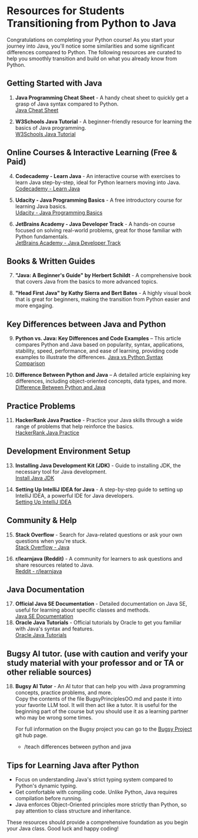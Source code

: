 # Resources for Students Transitioning from Python to Java

Congratulations on completing your Python course! As you start your journey into Java, you'll notice some similarities and some significant differences compared to Python. The following resources are curated to help you smoothly transition and build on what you already know from Python.

## Getting Started with Java

1. **Java Programming Cheat Sheet** - A handy cheat sheet to quickly get a grasp of Java syntax compared to Python.  
   [Java Cheat Sheet](https://introcs.cs.princeton.edu/java/11cheatsheet/)

3. **W3Schools Java Tutorial** - A beginner-friendly resource for learning the basics of Java programming.  
   [W3Schools Java Tutorial](https://www.w3schools.com/java/)

## Online Courses & Interactive Learning (Free & Paid)
4. **Codecademy - Learn Java** - An interactive course with exercises to learn Java step-by-step, ideal for Python learners moving into Java.  
   [Codecademy - Learn Java](https://www.codecademy.com/learn/learn-java)

5. **Udacity - Java Programming Basics** - A free introductory course for learning Java basics.  
   [Udacity - Java Programming Basics](https://www.udacity.com/course/java-programming-basics--ud282)

6. **JetBrains Academy - Java Developer Track** - A hands-on course focused on solving real-world problems, great for those familiar with Python fundamentals.  
   [JetBrains Academy - Java Developer Track](https://www.jetbrains.com/academy/)

## Books & Written Guides
7. **"Java: A Beginner's Guide" by Herbert Schildt** - A comprehensive book that covers Java from the basics to more advanced topics.

8. **"Head First Java" by Kathy Sierra and Bert Bates** - A highly visual book that is great for beginners, making the transition from Python easier and more engaging.

## Key Differences between Java and Python
9. **Python vs. Java: Key Differences and Code Examples** – This article compares Python and Java based on popularity, syntax, applications, stability, speed, performance, and ease of learning, providing code examples to illustrate the differences.
   [Java vs Python Syntax Comparison](https://www.imaginarycloud.com/blog/python-vs-java)

10. **Difference Between Python and Java** – A detailed article explaining key differences, including object-oriented concepts, data types, and more.
[Difference Between Python and Java](https://www.geeksforgeeks.org/difference-between-python-and-java/)

## Practice Problems
11. **HackerRank Java Practice** - Practice your Java skills through a wide range of problems that help reinforce the basics.  
    [HackerRank Java Practice](https://www.hackerrank.com/domains/java)



## Development Environment Setup
13. **Installing Java Development Kit (JDK)** - Guide to installing JDK, the necessary tool for Java development.  
    [Install Java JDK](https://docs.oracle.com/en/java/javase/17/install/overview-jdk-installation.html)

14. **Setting Up IntelliJ IDEA for Java** - A step-by-step guide to setting up IntelliJ IDEA, a powerful IDE for Java developers.  
    [Setting Up IntelliJ IDEA](https://www.jetbrains.com/idea/download/)

## Community & Help
15. **Stack Overflow** - Search for Java-related questions or ask your own questions when you're stuck.  
    [Stack Overflow - Java](https://stackoverflow.com/questions/tagged/java)

16. **r/learnjava (Reddit)** - A community for learners to ask questions and share resources related to Java.  
    [Reddit - r/learnjava](https://www.reddit.com/r/learnjava/)

## Java Documentation
17. **Official Java SE Documentation** - Detailed documentation on Java SE, useful for learning about specific classes and methods.  
    [Java SE Documentation](https://docs.oracle.com/javase/8/docs/api/)
1. **Oracle Java Tutorials** - Official tutorials by Oracle to get you familiar with Java's syntax and features.  
   [Oracle Java Tutorials](https://docs.oracle.com/javase/tutorial/)

## Bugsy AI tutor. (use with caution and verify your study material with your professor and or TA or other reliable sources)
18. **Bugsy AI Tutor** - An AI tutor that can help you with Java programming concepts, practice problems, and more.  
    Copy the contents of the file BugsyPrinciplesOO.md and paste it into your favorite LLM tool.  It will then act like a tutor.  It is useful for the beginning part of the course but you should use it as a learning partner who may be wrong some times.

    For full information on the Bugsy project you can go to the [Bugsy Project](https://github.com/learnification/bugsy-prompt/tree/main) git hub page.

    - /teach differences between python and java


## Tips for Learning Java after Python
- Focus on understanding Java's strict typing system compared to Python's dynamic typing.
- Get comfortable with compiling code. Unlike Python, Java requires compilation before running.
- Java enforces Object-Oriented principles more strictly than Python, so pay attention to class structure and inheritance.

These resources should provide a comprehensive foundation as you begin your Java class. Good luck and happy coding!
